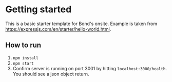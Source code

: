 # Getting started
This is a basic starter template for Bond's onsite. Example is taken from https://expressjs.com/en/starter/hello-world.html.

## How to run
1. `npm install`
2. `npm start`
3. Confirm server is running on port 3001 by hitting `localhost:3000/health`. You should see a json object return.
